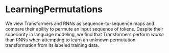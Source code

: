 # LearningPermutations
We view Transformers and RNNs as sequence-to-sequence maps and compare their ability to permute an input sequence of tokens. Despite their superiority in language modeling, we find that Transformers perform *worse* than RNNs when attempting to learn an unknown permutation transformation from its labeled training data. 
